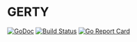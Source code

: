 # GERTY


[![GoDoc](https://godoc.org/github.com/unprofession-al/gerty/entities?status.svg)](https://godoc.org/github.com/unprofession-al/gerty/entities)
[![Build Status](https://travis-ci.org/unprofession-al/gerty.svg?branch=master)](https://travis-ci.org/unprofession-al/gerty)
[![Go Report Card](http://goreportcard.com/badge/unprofession-al/gerty)](http://goreportcard.com/report/unprofession-al/gerty)

